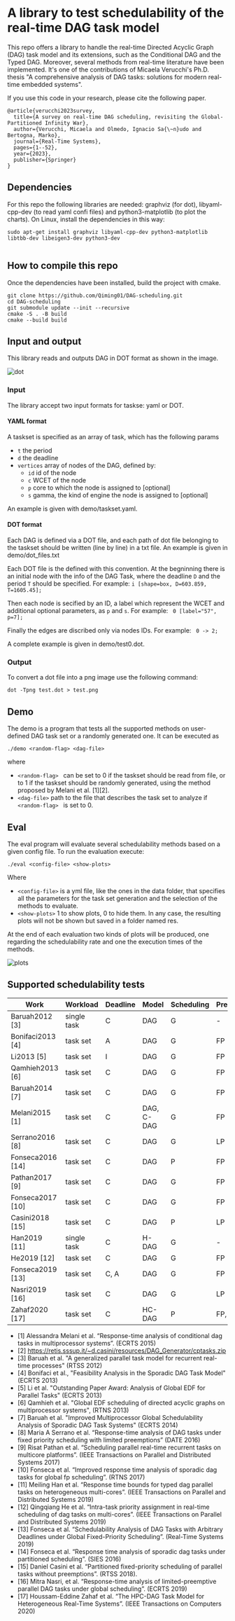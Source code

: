 # A library to test schedulability of the real-time DAG task model

This repo offers a library to handle the real-time Directed Acyclic Graph (DAG) task model and its extensions, such as the Conditional DAG and the Typed DAG.
Moreover, several methods from real-time literature have been implemented. 
It's one of the contributions of Micaela Verucchi's Ph.D. thesis "A comprehensive analysis of DAG tasks: solutions for modern real-time embedded systems".

If you use this code in your research, please cite the following paper.

```
@article{verucchi2023survey,
  title={A survey on real-time DAG scheduling, revisiting the Global-Partitioned Infinity War},
  author={Verucchi, Micaela and Olmedo, Ignacio Sa{\~n}udo and Bertogna, Marko},
  journal={Real-Time Systems},
  pages={1--52},
  year={2023},
  publisher={Springer}
}
```

## Dependencies

For this repo the following libraries are needed: graphviz (for dot), libyaml-cpp-dev (to read yaml confi files) and python3-matplotlib (to plot the charts).
On Linux, install the dependencies in this way:

```
sudo apt-get install graphviz libyaml-cpp-dev python3-matplotlib libtbb-dev libeigen3-dev python3-dev


```

## How to compile this repo

Once the dependencies have been installed, build the project with cmake.

```shell
git clone https://github.com/Qiming01/DAG-scheduling.git
cd DAG-scheduling
git submodule update --init --recursive 
cmake -S . -B build
cmake --build build
```

## Input and output

This library reads and outputs DAG in DOT format as shown in the image. 

![dot](img/dot_format.png "DAG with DOT") 

### Input

The library accept two input formats for taskse: yaml or DOT.

#### YAML format

A taskset is specified as an array of task, which has the following params
 * ```t``` the period
 * ```d``` the deadline
 * ```vertices``` array of nodes of the DAG, defined by: 
    * ```id``` id of the node
    * ```c``` WCET of the node
    * ```p``` core to which the node is assigned to [optional]
    * ```s``` gamma, the kind of engine the node is assigned to [optional]

An example is given with demo/taskset.yaml.
#### DOT format

Each DAG is defined via a DOT file, and each path of dot file belonging to the taskset should be written (line by line) in a txt file.
An example is given in demo/dot_files.txt

Each DOT file is the defined with this convention.
At the begninning there is an initial node with the info of the DAG Task, where the deadline ```D``` and the period ```T``` should be specified. For example: 
```i [shape=box, D=603.859, T=1605.45]; ```

Then each node is secified by an ID, a label which represent the WCET and additional optional parameters, as ```p``` and ```s```. For example:
``` 0 [label="57", p=7];```

Finally the edges are discribed only via nodes IDs. For example: 
``` 0 -> 2;```

A complete example is given in demo/test0.dot.

### Output

To convert a dot file into a png image use the following command: 

```
dot -Tpng test.dot > test.png
```

## Demo
The demo is a program that tests all the supported methods on user-defined DAG task set or a randomly generated one.
It can be executed as 

```
./demo <random-flag> <dag-file>
```

where
  * ```<random-flag> ``` can be set to 0 if the taskset should be read from file, or to 1 if the taskset should be randomly generated, using the method proposed by Melani et al. [1][2].
  * ```<dag-file>``` path to the file that describes the task set to analyze if ```<random-flag> ``` is set to 0.

## Eval
The eval program will evaluate several schedulability methods based on a given config file.
To run the evaluation execute:

```
./eval <config-file> <show-plots>
```
Where 
  * ```<config-file>``` is a yml file, like the ones in the data folder, that specifies all the parameters for the task set generation and the selection of the methods to evaluate. 
  * ```<show-plots>``` 1 to show plots, 0 to hide them. In any case, the resulting plots will not be shown but saved in a folder named res.

At the end of each evaluation two kinds of plots will be produced, one regarding the schedulability rate and one the execution times of the methods.

![plots](img/sched_times.png "Resulting plots") 


## Supported schedulability tests

| Work                  | Workload    | Deadline | Model      | Scheduling | Preemption | Algorithm |
| ----------------------| ----------- | -------- | ---------- | ---------- | ---------- | --------- |
| Baruah2012 [3]        | single task | C        | DAG        | G          | -          | EDF       |
| Bonifaci2013 [4]      | task set    | A        | DAG        | G          | FP         | EDF, DM   |
| Li2013 [5]            | task set    | I        | DAG        | G          | FP         | EDF       |
| Qamhieh2013 [6]       | task set    | C        | DAG        | G          | FP         | EDF       |
| Baruah2014 [7]        | task set    | C        | DAG        | G          | FP         | EDF       |
| Melani2015 [1]        | task set    | C        | DAG, C-DAG | G          | FP         | EDF, FTP  |
| Serrano2016 [8]       | task set    | C        | DAG        | G          | LP         | FTP       |
| Fonseca2016 [14]      | task set    | C        | DAG        | P          | FP         | FTP       |
| Pathan2017 [9]        | task set    | C        | DAG        | G          | FP         | DM        |
| Fonseca2017 [10]      | task set    | C        | DAG        | G          | FP         | DM        |
| Casini2018 [15]       | task set    | C        | DAG        | P          | LP         | FTP       |
| Han2019 [11]          | single task | C        | H-DAG      | G          | \-         | \-        |
| He2019 [12]           | task set    | C        | DAG        | G          | FP         | EDF, FTP  |
| Fonseca2019 [13]      | task set    | C, A     | DAG        | G          | FP         | EDF, FTP  |
| Nasri2019 [16]        |task set     | C        | DAG        | G          | LP         | EDF       |
| Zahaf2020 [17]        |task set     | C        | HC-DAG     | P          | FP, FNP    | EDF       |

 * [1] Alessandra Melani et al. “Response-time analysis of conditional dag tasks in multiprocessor systems”. (ECRTS 2015)
 * [2] https://retis.sssup.it/~d.casini/resources/DAG_Generator/cptasks.zip
 * [3] Baruah et al. "A generalized parallel task model for recurrent real-time processes" (RTSS 2012)
 * [4] Bonifaci et al., "Feasibility Analysis in the Sporadic DAG Task Model" (ECRTS 2013)
 * [5] Li et al. "Outstanding Paper Award: Analysis of Global EDF for Parallel Tasks" (ECRTS 2013) 
 * [6] Qamhieh et al. "Global EDF scheduling of directed acyclic graphs on multiprocessor systems", (RTNS 2013)
 * [7] Baruah et al. "Improved Multiprocessor Global Schedulability Analysis of Sporadic DAG Task Systems" (ECRTS 2014)
 * [8] Maria A Serrano et al. “Response-time analysis of DAG tasks under fixed priority scheduling with limited preemptions” (DATE 2016)
 * [9] Risat Pathan et al.  “Scheduling parallel real-time recurrent tasks on multicore platforms”. (IEEE Transactions on Parallel and Distributed Systems 2017)
 * [10] Fonseca et al. “Improved response time analysis of sporadic dag tasks for global fp scheduling”.  (RTNS 2017) 
 * [11] Meiling Han et al. “Response time bounds for typed dag parallel tasks on heterogeneous multi-cores”. (IEEE Transactions on Parallel and Distributed Systems 2019)
 * [12] Qingqiang He et al. “Intra-task priority assignment in real-time scheduling of dag tasks on multi-cores”. (IEEE Transactions on Parallel and Distributed Systems 2019)
 * [13] Fonseca et al. “Schedulability Analysis of DAG Tasks with Arbitrary Deadlines under Global Fixed-Priority Scheduling”.  (Real-Time Systems 2019) 
 * [14] Fonseca et al. “Response time analysis of sporadic dag tasks under partitioned scheduling”. (SIES 2016)
 * [15] Daniel Casini et al. “Partitioned fixed-priority scheduling of parallel tasks without preemptions”. (RTSS 2018).
 * [16] Mitra Nasri, et al. “Response-time analysis of limited-preemptive parallel DAG tasks under global scheduling”. (ECRTS 2019)
 * [17] Houssam-Eddine Zahaf et al. “The HPC-DAG Task Model for Heterogeneous Real-Time Systems”. (IEEE Transactions on Computers 2020)

